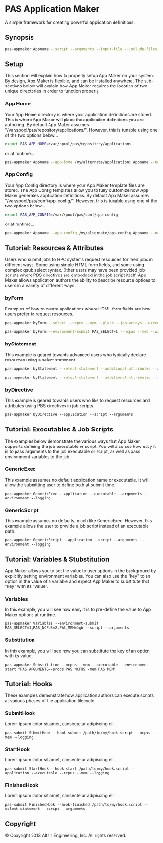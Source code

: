 # PAS Application Maker

A simple framework for creating powerful application definitions.

## Synopsis

```bash
pas-appmaker Appname --script --arguments --input-file --include-files --logging
```

## Setup

This section will explain how to properly setup App Maker on your system. By design, App Maker is flexible, and can be installed anywhere.
The sub-sections below will explain how App Maker requires the location of two unique directories in order to function properly.

### App Home

Your App Home directory is where your application definitions are stored. This is where App Maker will place the application definitions you are authoring.
By default App Maker assumes "/var/spool/pas/repository/applications/". However, this is tunable using one of the two options below...

```bash
export PAS_APP_HOME=/var/spool/pas/repository/applications
```

or at runtime...

```bash
pas-appmaker Appname --app-home /my/alternate/applications Appname --ncpus --script --arguments --logging
```

### App Config

Your App Config directory is where your App Maker template files are stored. The App Config templates allow you to fully customize how App Maker generates application definitions.
By default App Maker assumes "/var/spool/pas/conf/app-config/". However, this is tunable using one of the two options below...

```bash
export PAS_APP_CONFIG=/var/spool/pas/conf/app-config
```

or at runtime...

```bash
pas-appmaker Appname --app-config /my/alternate/app-config Appname --ncpus --script --arguments --logging
```

## Tutorial: Resources & Attributes

Users who submit jobs to HPC systems request resources for their jobs in different ways. Some using simple HTML form fields, and some using complex qsub select syntax. Other users may have been provided job scripts where PBS directives are embedded in the job script itself.  App Maker allows application authors the ability to describe resource options to users in a variety of different ways.

### byForm

Examples of how to create applications where HTML form fields are how users prefer to request resources.

```bash
pas-appmaker byForm --select --ncpus --mem --place --job-arrays --executable --arguments --logging
```
```bash
pas-appmaker byForm --evironment-submit PAS_SELECT=1 --ncpus --mem --waltime --script --compress-results --logging
```

### byStatement

This example is geared towards advanced users who typically declare resources using a select statement.

```bash
pas-appmaker byStatement --select-statement --additional-attributes --application --executable --arguments
```

```bash
pas-appmaker byStatement --select-statement --additional-attributes --application --executable --arguments
```

### byDirective

This example is geared towards users who like to request resources and attributes using PBS directives in job scripts.

`pas-appmaker byDirective --application --script --arguments`

## Tutorial: Executables & Job Scripts

The examples below demonstrate the various ways that App Maker supports defining the job executable or script.
You will also see how easy it is to pass arguments to the job executable or script, as well as pass environment variables to the job.

### GenericExec

This example assumes no default application name or executable. It will allow the submitting user to define both at submit time.

`pas-appmaker GenericExec --application --executable --arguments --environment --logging`

### GenericScript

This example assumes no defaults, much like GenericExec. However, this example allows the user to provide a job script instead of an executable path.

`pas-appmaker GenericScript --application --script --arguments --environment --logging`


## Tutorial: Variables & Stubstitution

App Maker allows you to set the value to user options in the background by explicitly setting environment variables. You can also use the "key" to an option in the value of a variable
and expect App Maker to substitute that "key" with its "value".

### Variables

In this example, you will see how easy it is to pre-define the value to App Maker options at runtime.

`pas-appmaker Variables --environment-submit PAS_SELECT=1,PAS_NCPUS=2,PAS_MEM=1gb --script --arguments`

### Substitution

In this example, you will see how you can substitute the key of an option with its value.

`pas-appmaker Substitution --ncpus --mem --executable --environment-start "PAS_ARGUMENTS=-procs PAS_NCPUS -mem PAS_MEM"`

## Tutorial: Hooks

These examples demonstrate how application authors can execute scripts at various phases of the application lifecycle.

### SubmitHook

Lorem ipsum dolor sit amet, consectetur adipiscing elit.

`pas-submit SubmitHook --hook-submit /path/to/my/hook.script --ncpus --mem --logging`

### StartHook

Lorem ipsum dolor sit amet, consectetur adipiscing elit.

`pas-submit StartHook --hook-start /path/to/my/hook.script --application --executable --ncpus --mem --logging`

### FinishedHook

Lorem ipsum dolor sit amet, consectetur adipiscing elit.

`pas-submit FinishedHook --hook-finished /path/to/my/hook.script --select-statement --script --arguments`

## Copyright

© Copyright 2013 Altair Engineering, Inc. All rights reserved.
